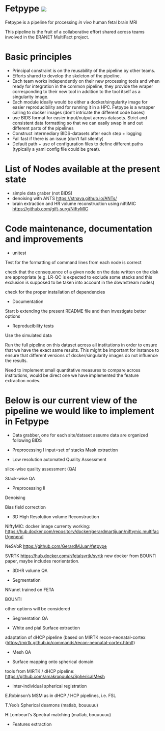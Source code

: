 # Fetpype  [![](https://img.shields.io/badge/Docs-https%3A%2F%2Ffetpype.github.io%2Ffetpype%2F-green)](https://fetpype.github.io/fetpype/)

Fetpype is a pipeline for processing *in vivo* human fetal brain MRI

This pipeline is the fruit of a collaborative effort shared across teams involved in the ERANET MultiFact project.

# Basic principles
- Principal constraint is on the reusability of the pipeline by other teams.
- Efforts shared to develop the skeleton of the pipeline.
- Each team works independently on their new processing tools and when ready for integration in the common pipeline, they provide the wraper corresponding to their new tool in addition to the tool itself as a singularity image.
- Each module ideally would be either a docker/singularity image for easier reproducibility and for running it in a HPC. 
Fetpype is a wrapper calling to docker images (don’t intricate the different code bases)
- use BIDS format for easier input/output across datasets.
Strict and consistent data formatting so that we can easily swap in and out different parts of the pipelines
- Construct intermediary BIDS-datasets after each step + logging
- Fail fast if there is an issue (don’t fail silently)
- Default path + use of configuration files to define different paths (typically a yaml config file could be great).

# List of Nodes available at the present state
- simple data graber (not BIDS)
- denoising with ANTS https://stnava.github.io/ANTs/
- brain extraction and HR volume reconstruction using niftiMIC https://github.com/gift-surg/NiftyMIC
  
# Code maintenance, documentation and improvements
- unitest
  
Test for the formatting of command lines from each node is correct

check that the consequence of a given node on the data written on the disk are appropriate (e.g. LR-QC is expected to exclude some stacks and this exclusion is supposed to be taken into account in the downstream nodes)

check for the proper installation of dependencies

- Documentation
  
Start b extending the present README file and then investigate better options

- Reproducibility tests

Use the simulated data

Run the full pipeline on this dataset across all institutions in order to ensure that we have the exact same results. This might be important for instance to ensure that different versions of docker/singularity images do not influence the results.

Need to implement small quantitative measures to compare across institutions, would be direct one we have implemented the feature extraction nodes.


# Below is our current view of the pipeline we would like to implement in Fetpype
- Data grabber, one for each site/dataset
assume data are organized following BIDS

- Preprocessing I input=set of stacks 
Mask extraction

- Low resolution automated Quality Assessment

slice-wise quality assessment (QA)

Stack-wise QA

- Preprocessing II
  
Denoising

Bias field correction

- 3D High Resolution volume Reconstruction
  
NiftyMIC: docker image currenty working: https://hub.docker.com/repository/docker/gerardmartijuan/niftymic.multifact/general

NeSVoR https://github.com/GerardMJuan/fetpype

SVRTK https://hub.docker.com/r/fetalsvrtk/svrtk new docker from BOUNTI paper, maybe includes reorientation. 

- 3DHR volume QA

- Segmentation
  
NNunet trained on FETA

BOUNTI

other options will be considered

- Segmentation QA

- White and pial Surface extraction
  
adaptation of dHCP pipeline (based on MIRTK recon-neonatal-cortex (https://mirtk.github.io/commands/recon-neonatal-cortex.html))

- Mesh QA

- Surface mapping onto spherical domain
  
tools from MIRTK / dHCP pipeline: https://github.com/amakropoulos/SphericalMesh 

- Inter-individual spherical registration
  
E.Robinson’s MSM as in dHCP / HCP pipelines, i.e. FSL

T.Yeo’s Spherical deamons (matlab, bouuuuu)

H.Lombeart’s Spectral matching (matlab, bouuuuuu)

- Features extraction

